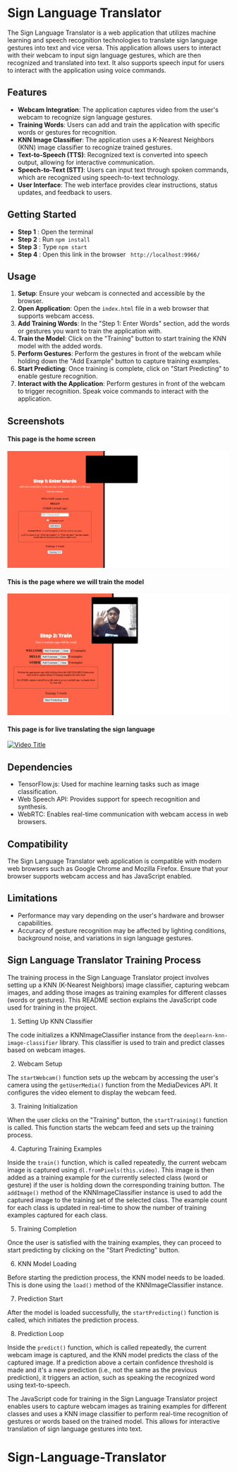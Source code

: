 # Sign Language Translator

The Sign Language Translator is a web application that utilizes machine learning and speech recognition technologies to translate sign language gestures into text and vice versa. This application allows users to interact with their webcam to input sign language gestures, which are then recognized and translated into text. It also supports speech input for users to interact with the application using voice commands.

## Features

- **Webcam Integration**: The application captures video from the user's webcam to recognize sign language gestures.
- **Training Words**: Users can add and train the application with specific words or gestures for recognition.
- **KNN Image Classifier**: The application uses a K-Nearest Neighbors (KNN) image classifier to recognize trained gestures.
- **Text-to-Speech (TTS)**: Recognized text is converted into speech output, allowing for interactive communication.
- **Speech-to-Text (STT)**: Users can input text through spoken commands, which are recognized using speech-to-text technology.
- **User Interface**: The web interface provides clear instructions, status updates, and feedback to users.

## Getting Started

- **Step 1** : Open the terminal
- **Step 2** : Run `npm install`
- **Step 3** : Type `npm start`
- **Step 4** : Open this link in the browser ` http://localhost:9966/`

## Usage

1. **Setup**: Ensure your webcam is connected and accessible by the browser.
2. **Open Application**: Open the `index.html` file in a web browser that supports webcam access.
3. **Add Training Words**: In the "Step 1: Enter Words" section, add the words or gestures you want to train the application with.
4. **Train the Model**: Click on the "Training" button to start training the KNN model with the added words.
5. **Perform Gestures**: Perform the gestures in front of the webcam while holding down the "Add Example" button to capture training examples.
6. **Start Predicting**: Once training is complete, click on "Start Predicting" to enable gesture recognition.
7. **Interact with the Application**: Perform gestures in front of the webcam to trigger recognition. Speak voice commands to interact with the application.

## Screenshots
#### This page is the home screen
![Entry page](Screenshots/1.png)
#### This is the page where we will train the model
![Training page](Screenshots/2.png)
#### This page is for live translating the sign language 
<!-- ![Testing Page](Screenshots/3.mp4) -->
<!-- <video width="320" height="240" controls>
  <source src="video_url" type="Screenshots/3.mp4">
  Your browser does not support the video tag.
</video> -->
[![Video Title](thumbnail_image_url)](Screenshots/3.mp4)

## Dependencies

- TensorFlow.js: Used for machine learning tasks such as image classification.
- Web Speech API: Provides support for speech recognition and synthesis.
- WebRTC: Enables real-time communication with webcam access in web browsers.

## Compatibility

The Sign Language Translator web application is compatible with modern web browsers such as Google Chrome and Mozilla Firefox. Ensure that your browser supports webcam access and has JavaScript enabled.

## Limitations

- Performance may vary depending on the user's hardware and browser capabilities.
- Accuracy of gesture recognition may be affected by lighting conditions, background noise, and variations in sign language gestures.

## Sign Language Translator Training Process

The training process in the Sign Language Translator project involves setting up a KNN (K-Nearest Neighbors) image classifier, capturing webcam images, and adding those images as training examples for different classes (words or gestures). This README section explains the JavaScript code used for training in the project.

1.  Setting Up KNN Classifier

The code initializes a KNNImageClassifier instance from the `deeplearn-knn-image-classifier` library. This classifier is used to train and predict classes based on webcam images.

2.  Webcam Setup

The `startWebcam()` function sets up the webcam by accessing the user's camera using the `getUserMedia()` function from the MediaDevices API. It configures the video element to display the webcam feed.

3.  Training Initialization

When the user clicks on the "Training" button, the `startTraining()` function is called. This function starts the webcam feed and sets up the training process.

4.  Capturing Training Examples

Inside the `train()` function, which is called repeatedly, the current webcam image is captured using `dl.fromPixels(this.video)`. This image is then added as a training example for the currently selected class (word or gesture) if the user is holding down the corresponding training button.
The `addImage()` method of the KNNImageClassifier instance is used to add the captured image to the training set of the selected class. The example count for each class is updated in real-time to show the number of training examples captured for each class.

5.  Training Completion

Once the user is satisfied with the training examples, they can proceed to start predicting by clicking on the "Start Predicting" button.

6.  KNN Model Loading

Before starting the prediction process, the KNN model needs to be loaded. This is done using the `load()` method of the KNNImageClassifier instance.

7.  Prediction Start

After the model is loaded successfully, the `startPredicting()` function is called, which initiates the prediction process.

8.  Prediction Loop

Inside the `predict()` function, which is called repeatedly, the current webcam image is captured, and the KNN model predicts the class of the captured image. If a prediction above a certain confidence threshold is made and it's a new prediction (i.e., not the same as the previous prediction), it triggers an action, such as speaking the recognized word using text-to-speech.

The JavaScript code for training in the Sign Language Translator project enables users to capture webcam images as training examples for different classes and uses a KNN image classifier to perform real-time recognition of gestures or words based on the trained model. This allows for interactive translation of sign language gestures into text.
# Sign-Language-Translator
